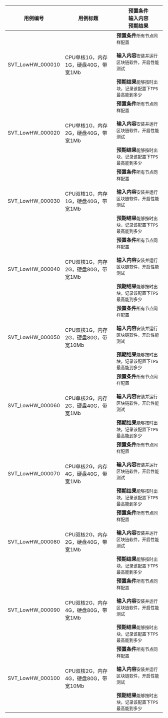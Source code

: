 |用例编号|用例标题|预置条件<br>输入内容<br>预期结果|
|----------------|----------------|----------------|
|<a name="SVT_LowHW_000010"></a>SVT_LowHW_000010|CPU单核1G，内存1G，硬盘40G，带宽1Mb|**预置条件**`所有节点同样配置`<br><br>**输入内容**`安装并运行区块链软件，开启性能测试`<br><br>**预期结果**`能够按时出块，记录该配置下TPS最高能到多少`|
|<a name="SVT_LowHW_000020"></a>SVT_LowHW_000020|CPU单核1G，内存2G，硬盘40G，带宽1Mb|**预置条件**`所有节点同样配置`<br><br>**输入内容**`安装并运行区块链软件，开启性能测试`<br><br>**预期结果**`能够按时出块，记录该配置下TPS最高能到多少`|
|<a name="SVT_LowHW_000030"></a>SVT_LowHW_000030|CPU双核1G，内存1G，硬盘40G，带宽1Mb|**预置条件**`所有节点同样配置`<br><br>**输入内容**`安装并运行区块链软件，开启性能测试`<br><br>**预期结果**`能够按时出块，记录该配置下TPS最高能到多少`|
|<a name="SVT_LowHW_000040"></a>SVT_LowHW_000040|CPU双核1G，内存2G，硬盘80G，带宽1Mb|**预置条件**`所有节点同样配置`<br><br>**输入内容**`安装并运行区块链软件，开启性能测试`<br><br>**预期结果**`能够按时出块，记录该配置下TPS最高能到多少`|
|<a name="SVT_LowHW_000050"></a>SVT_LowHW_000050|CPU双核1G，内存2G，硬盘80G，带宽10Mb|**预置条件**`所有节点同样配置`<br><br>**输入内容**`安装并运行区块链软件，开启性能测试`<br><br>**预期结果**`能够按时出块，记录该配置下TPS最高能到多少`|
|<a name="SVT_LowHW_000060"></a>SVT_LowHW_000060|CPU单核2G，内存2G，硬盘40G，带宽1Mb|**预置条件**`所有节点同样配置`<br><br>**输入内容**`安装并运行区块链软件，开启性能测试`<br><br>**预期结果**`能够按时出块，记录该配置下TPS最高能到多少`|
|<a name="SVT_LowHW_000070"></a>SVT_LowHW_000070|CPU单核2G，内存4G，硬盘40G，带宽1Mb|**预置条件**`所有节点同样配置`<br><br>**输入内容**`安装并运行区块链软件，开启性能测试`<br><br>**预期结果**`能够按时出块，记录该配置下TPS最高能到多少`|
|<a name="SVT_LowHW_000080"></a>SVT_LowHW_000080|CPU双核2G，内存2G，硬盘40G，带宽1Mb|**预置条件**`所有节点同样配置`<br><br>**输入内容**`安装并运行区块链软件，开启性能测试`<br><br>**预期结果**`能够按时出块，记录该配置下TPS最高能到多少`|
|<a name="SVT_LowHW_000090"></a>SVT_LowHW_000090|CPU双核2G，内存4G，硬盘80G，带宽1Mb|**预置条件**`所有节点同样配置`<br><br>**输入内容**`安装并运行区块链软件，开启性能测试`<br><br>**预期结果**`能够按时出块，记录该配置下TPS最高能到多少`|
|<a name="SVT_LowHW_000100"></a>SVT_LowHW_000100|CPU双核2G，内存4G，硬盘80G，带宽10Mb|**预置条件**`所有节点同样配置`<br><br>**输入内容**`安装并运行区块链软件，开启性能测试`<br><br>**预期结果**`能够按时出块，记录该配置下TPS最高能到多少`|
